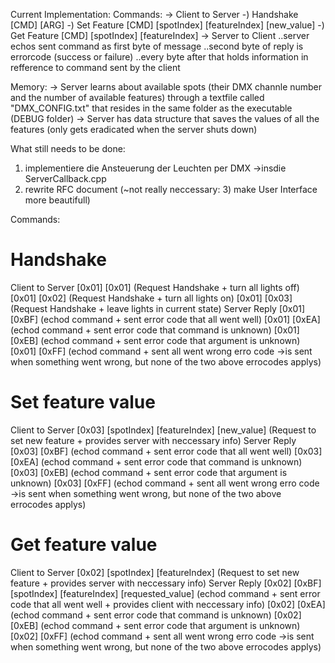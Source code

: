 Current Implementation:
Commands:
-> Client to Server
  -) Handshake [CMD] [ARG]
  -) Set Feature [CMD] [spotIndex] [featureIndex] [new_value]
  -) Get Feature [CMD] [spotIndex] [featureIndex]
-> Server to Client
  ..server echos sent command as first byte of message
  ..second byte of reply is errorcode (success or failure)
  ..every byte after that holds information in refference to command sent by the client
 
 Memory:
 -> Server learns about available spots (their DMX channle number and the number of available features) through a textfile called
    "DMX_CONFIG.txt" that resides in the same folder as the executable (DEBUG folder)
 -> Server has data structure that saves the values of all the features (only gets eradicated when the server shuts down)
 

What still needs to be done:
1) implementiere die Ansteuerung der Leuchten per DMX ->insdie ServerCallback.cpp
2) rewrite RFC document
(~not really neccessary: 3) make User Interface more beautifull)


Commands:
# Handshake
Client to Server
    [0x01] [0x01] (Request Handshake + turn all lights off)
    [0x01] [0x02] (Request Handshake + turn all lights on)
    [0x01] [0x03] (Request Handshake + leave lights in current state)
Server Reply
    [0x01] [0xBF] (echod command + sent error code that all went well)
    [0x01] [0xEA] (echod command + sent error code that command is unknown)
    [0x01] [0xEB] (echod command + sent error code that argument is unknown)
    [0x01] [0xFF] (echod command + sent all went wrong erro code ->is sent when something went wrong, but none of the
                   two above errocodes applys)
# Set feature value
Client to Server
    [0x03] [spotIndex] [featureIndex] [new_value] (Request to set new feature + provides server with neccessary info)
Server Reply
    [0x03] [0xBF] (echod command + sent error code that all went well)
    [0x03] [0xEA] (echod command + sent error code that command is unknown)
    [0x03] [0xEB] (echod command + sent error code that argument is unknown)
    [0x03] [0xFF] (echod command + sent all went wrong erro code ->is sent when something went wrong, but none of the
                   two above errocodes applys)
                   
# Get feature value
Client to Server
    [0x02] [spotIndex] [featureIndex] (Request to set new feature + provides server with neccessary info)
Server Reply
    [0x02] [0xBF] [spotIndex] [featureIndex] [requested_value] (echod command + sent error code that all went well + provides client with neccessary info)
    [0x02] [0xEA] (echod command + sent error code that command is unknown)
    [0x02] [0xEB] (echod command + sent error code that argument is unknown)
    [0x02] [0xFF] (echod command + sent all went wrong erro code ->is sent when something went wrong, but none of the
                   two above errocodes applys)
